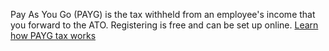 Pay As You Go (PAYG) is the tax withheld from an employee's income that you forward to the ATO. Registering is free and can be set up online. [Learn how PAYG tax works](#)
